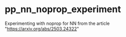 # pp_nn_noprop_experiment
Experimenting with noprop for NN from the article "https://arxiv.org/abs/2503.24322"

